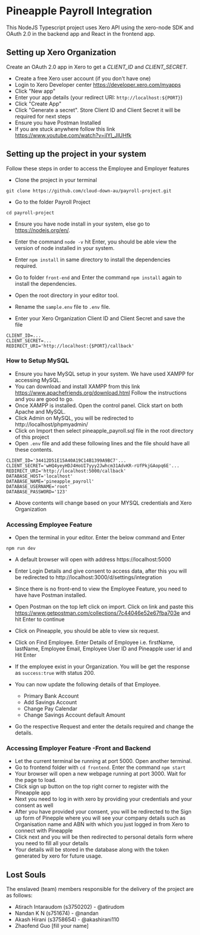 # Pineapple Payroll Integration
This NodeJS Typescript project uses Xero API using the xero-node SDK and OAuth 2.0 in the backend app and React in the frontend app.


## Setting up Xero Organization 
Create an OAuth 2.0 app in Xero to get a *CLIENT_ID* and *CLIENT_SECRET*.

* Create a free Xero user account (if you don't have one) 
* Login to Xero Developer center https://developer.xero.com/myapps
* Click "New app"
* Enter your app details (your redirect URI: `http://localhost:${PORT}`)
* Click "Create App"
* Click "Generate a secret". Store Client ID and Client Secret it will be required for next steps
* Ensure you have Postman Installed
* If you are stuck anywhere follow this link https://www.youtube.com/watch?v=iIYI_JIUHfk

## Setting up the project in your system
Follow these steps in order to access the Employee and Employer features
* Clone the project in your terminal

`git clone https://github.com/cloud-down-au/payroll-project.git`

* Go to the folder Payroll Project

`cd payroll-project`



* Ensure you have node install in your system, else go to https://nodejs.org/en/. 

* Enter the command `node -v` hit Enter, you should be able view the version of node installed in your system.
* Enter `npm install` in same directory to install the dependencies required. 
* Go to folder `front-end` and Enter the command `npm install` again to install the dependencies. 
* Open the root directory in your editor tool. 
* Rename the `sample.env` file to `.env` file. 
* Enter your Xero Organization Client ID and Client Secret and save the file



```
CLIENT_ID=...
CLIENT_SECRET=...
REDIRECT_URI='http://localhost:{$PORT}/callback'
```
### How to Setup MySQL 
* Ensure you have MySQL setup in your system. We have used XAMPP for accessing MySQL. 
* You can download and install XAMPP from this link https://www.apachefriends.org/download.html Follow the instructions and you are good to go. 
* Once XAMPP is installed. Open the control panel. Click start on both Apache and MySQL. 
* Click Admin on MySQL, you will be redirected to http://localhost/phpmyadmin/
* Click on Import then select pineapple_payroll.sql file in the root directory of this project
* Open `.env` file and add these following lines and the file should have all these contents. 
```
CLIENT_ID='34412D51E15A40A19C14B1399A9BC7'...
CLIENT_SECRET='wHQ4yeyHDJ4HoUI7yyy2Jwhcm31AdvKR-rUfPkjGAopq6E'...
REDIRECT_URI='http://localhost:5000/callback'
DATABASE_HOST='localhost'
DATABASE_NAME='pineapple_payroll'
DATABASE_USERNAME='root'
DATABASE_PASSWORD='123'
```
* Above contents will change based on your MYSQL credentials and Xero Organization 

### Accessing Employee Feature

* Open the terminal in your editor. Enter the below command and Enter

```
npm run dev
```
* A default browser will open with address https://localhost:5000 
* Enter Login Details and give consent to access data, after this you will be redirected to http://localhost:3000/d/settings/integration
* Since there is no front-end to view the Employee Feature, you need to have have Postman installed. 
* Open Postman on the top left click on import. Click on link and paste this https://www.getpostman.com/collections/7c44046e52e67fba703e and hit Enter to continue

* Click on Pineapple, you should be able to view six request.
* Click on Find Employee. Enter Details of Employee i.e. firstName, lastName, Employee Email, Employee User ID and Pineapple user id and Hit Enter
* If the employee exist in your Organization. You will be get the response as `success:true` with status 200. 
* You can now update the following details of that Employee. 
  - Primary Bank Account
  - Add Savings Account
  - Change Pay Calendar
  - Change Savings Account default Amount
* Go the respective Request and enter the details required and change the details.


### Accessing Employer Feature -Front and Backend
* Let the current terminal be running at port 5000. Open another terminal. 
* Go to frontend folder with `cd frontend`. Enter the command
 `npm start` 
* Your browser will open a new webpage running at port 3000. Wait for the page to load. 
* Click sign up button on the top right corner to register with the Pineapple app
* Next you need to log in with xero by providing your credentials and your consent as well
* After you have provided your consent, you will be redirected to the Sign up form of Pinepple
  where you will see your company details such as Organisation name and ABN with which you just logged in   from Xero to connect with Pineapple
* Click next and you will be then redirected to personal details form where you need to fill all your       details
* Your details will be stored in the database along with the token generated by xero for future usage.




## Lost Souls
The enslaved (team) members responsible for the delivery of the project are as follows:

* Atirach Intaraudom (s3750202) - @atirudom
* Nandan K N (s751674) - @nandan
* Akash Hirani (s3758654) - @akashirani110
* Zhaofend Guo [fill your name]



